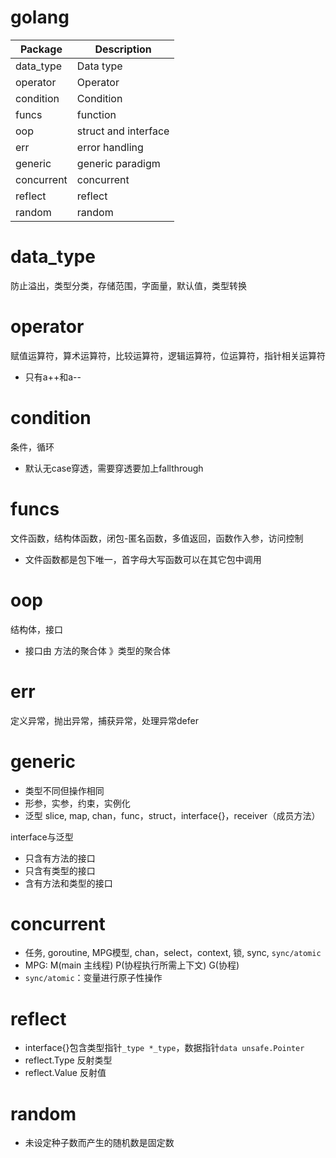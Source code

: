 # golang
|Package|Description|
|---|---|
|data_type|Data type|
|operator|Operator|
|condition|Condition|
|funcs|function|
|oop|struct and interface|
|err|error handling|
|generic|generic paradigm|
|concurrent|concurrent|
|reflect|reflect|
|random|random|

# data_type
防止溢出，类型分类，存储范围，字面量，默认值，类型转换

# operator
赋值运算符，算术运算符，比较运算符，逻辑运算符，位运算符，指针相关运算符
- 只有a++和a--

# condition
条件，循环
- 默认无case穿透，需要穿透要加上fallthrough

# funcs
文件函数，结构体函数，闭包-匿名函数，多值返回，函数作入参，访问控制
- 文件函数都是包下唯一，首字母大写函数可以在其它包中调用

# oop
结构体，接口
- 接口由 方法的聚合体 》类型的聚合体

# err
定义异常，抛出异常，捕获异常，处理异常defer

# generic
- 类型不同但操作相同
- 形参，实参，约束，实例化
- 泛型 slice, map, chan，func，struct，interface{}，receiver（成员方法）

interface与泛型
- 只含有方法的接口
- 只含有类型的接口
- 含有方法和类型的接口

# concurrent
- 任务, goroutine, MPG模型, chan，select，context, 锁, sync, `sync/atomic`
- MPG: M(main 主线程) P(协程执行所需上下文) G(协程)
- `sync/atomic`：变量进行原子性操作

# reflect
- interface{}包含类型指针`_type *_type`，数据指针`data unsafe.Pointer`
- reflect.Type 反射类型
- reflect.Value 反射值

# random
- 未设定种子数而产生的随机数是固定数